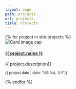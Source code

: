 ```yaml
---
layout: page
path: projects
url: projects
title: Projects
---
```


<div class="card-deck">
{% for project in site.projects %}
  <div class="card rounded">
    <img class="card-img-top" src="../assets/img/{{project.photo}}" alt="Card image cap">
    <div class="card-body">
      <h4 class="card-title"><a href="{{ project.url }}">{{ project.name }}</a></h4>
      <p class="card-text">{{ project.description}}</p>
      <p class="card-text"><small class="text-muted">{{ project.date | date: '%B %d, %Y'}}</small></p>
    </div>
  </div>
{% endfor %}
</div>
